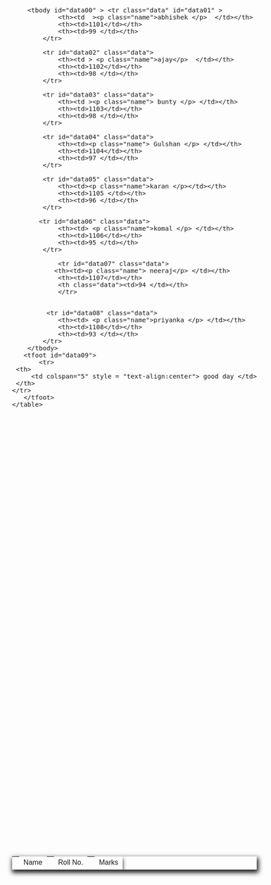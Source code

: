 <html>
<head>
    <meta charset='utf-8'>
    <meta http-equiv='X-UA-Compatible' content='IE=edge'>
    <title>Page Title</title>
    <meta name='viewport' content='width=device-width, initial-scale=1'>
    <link rel='stylesheet' type='text/css' media='screen' href='main.css'>
    <link rel="preconnect" href="https://fonts.googleapis.com">
    <link rel="preconnect" href="https://fonts.gstatic.com" crossorigin>
    <link href="https://fonts.googleapis.com/css2?family=Dosis&display=swap" rel="stylesheet">

</head>
    <style>*{
     font-family: 'Dosis', sans-serif;

}
 body{
     height: 100vh;
     display: grid;
     justify-content: center;
     align-items: center;
     font-size: 17px;
 }
table {
     
     border-collapse: collapse;
     box-shadow: 2px 5px 10px 2px ;
     overflow: hidden;
     text-align: center;
     
}
thead{
     box-shadow: 0 5px 10px;
     
}

th {
     border-collapse: collapse;
     padding:7px 14px 7px ;
     letter-spacing: 0.7rem ;
    
}
td{
     padding:5px 10px 7px ;
}
.name{
    
     box-shadow: 1.2px 1.2px 1.2px 1.2px grey;
}
.name:hover{
    
     box-shadow: 1.2px 1.2px 1.2px 1.2px rgb(214, 208, 208) inset;
}
    </style>

<body> 
    <table>
        <thead >
            <tr id="data" class="data">
                <th style="text-align: left;" ><td>Name </td></th>
                <th style="text-align: left;"><td>Roll No. </td></th>
                <th style="text-align: left;"><td>Marks</td></th>
            </tr>
        </thead>

        <tbody id="data00" > <tr class="data" id="data01" >
                <th><td  ><p class="name">abhishek </p>  </td></th>
                <th><td>1101</td></th>
                <th><td>99 </td></th>
            </tr>

            <tr id="data02" class="data">
                <th><td > <p class="name">ajay</p>  </td></th>
                <th><td>1102</td></th>
                <th><td>98 </td></th>
            </tr>

            <tr id="data03" class="data">
                <th><td ><p class="name"> bunty </p> </td></th>
                <th><td>1103</td></th>
                <th><td>98 </td></th>
            </tr>

            <tr id="data04" class="data">
                <th><td><p class="name"> Gulshan </p> </td></th>
                <th><td>1104</td></th>
                <th><td>97 </td></th>
            </tr>

            <tr id="data05" class="data">
                <th><td><p class="name">karan </p></td></th>
                <th><td>1105 </td></th>
                <th><td>96 </td></th>
            </tr>

           <tr id="data06" class="data">
                <th><td> <p class="name">komal </p> </td></th>
                <th><td>1106</td></th>
                <th><td>95 </td></th>
            </tr>
            
                <tr id="data07" class="data">
               <th><td><p class="name"> neeraj</p> </td></th>
                <th><td>1107</td></th>
                <th class="data"><td>94 </td></th>
                </tr>


             <tr id="data08" class="data"> 
                <th><td> <p class="name">priyanka </p> </td></th>
                <th><td>1108</td></th>
                <th><td>93 </td></th> 
            </tr>
        </tbody>
       <tfoot id="data09">
           <tr>
     <th>
         <td colspan="5" style = "text-align:center"> good day </td>
     </th>
    </tr>
       </tfoot>
    </table>
</body>
</html>
